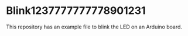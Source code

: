 
# Blink1237777777778901231


This repository has an example file to blink the LED on an Arduino board.
